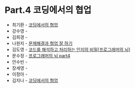 # Part.4 코딩에서의 협업

- 최기환 - [코딩에서의 협업](https://www.blog.gihwan-dev.com/posts/book-study-programmers-brain-part-4/)
- 강수영 - []()
- 김희경 - []()
- 나원지 - [문제해결과 협업 잘 하기](https://rowandev.notion.site/1161581c5b96806db63fdc0fc46d1d0f?pvs=4)
- 김도영 - [코드를 해석하고 처리하는 인지의 비밀[프로그래머의 뇌]](https://medium.com/@Dodo3/%ED%94%84%EB%A1%9C%EA%B7%B8%EB%9E%98%EB%A8%B8%EC%9D%98-%EB%87%8C-4c55b3286bb7)
- 문수정 - [프로그래머의 뇌 part4](https://velog.io/@coffeeeee/pr-brain-4)
- 안수빈 - []()
- 장세영 - []()
- 이정아 - []()
- 김지나 - [코딩에서의 협업](https://zzinao.notion.site/Part-4-116eefa58ec8800baface6d56de708f8?pvs=4)
